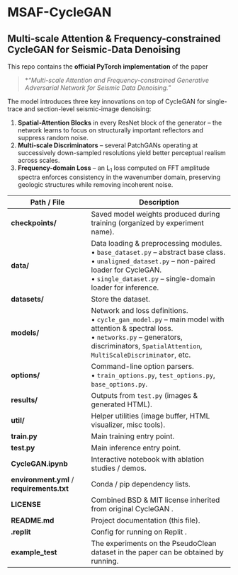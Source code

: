 # MSAF-CycleGAN  
Multi-scale Attention & Frequency-constrained CycleGAN for Seismic-Data Denoising
--------------------------------------------------------------------------------

This repo contains the **official PyTorch implementation** of the paper  

> **“Multi-scale Attention and Frequency-constrained Generative Adversarial Network for Seismic Data Denoising.”*  

The model introduces three key innovations on top of CycleGAN for single-trace and section-level seismic-image denoising:

1. **Spatial-Attention Blocks** in every ResNet block of the generator – the network learns to focus on structurally important reflectors and suppress random noise.  
2. **Multi-scale Discriminators** – several PatchGANs operating at successively down-sampled resolutions yield better perceptual realism across scales.  
3. **Frequency-domain Loss** – an L<sub>1</sub> loss computed on FFT amplitude spectra enforces consistency in the wavenumber domain, preserving geologic structures while removing incoherent noise.


| Path / File                                | Description |
|--------------------------------------------|-------------|
| **checkpoints/**                           | Saved model weights produced during training (organized by experiment name). |
| **data/**                                  | Data loading & preprocessing modules.<br>• `base_dataset.py` – abstract base class.<br>• `unaligned_dataset.py` – non-paired loader for CycleGAN.<br>• `single_dataset.py` – single-domain loader for inference. |
| **datasets/**                              | Store the dataset. |
| **models/**                                | Network and loss definitions.<br>• `cycle_gan_model.py` – main model with attention & spectral loss.<br>• `networks.py` – generators, discriminators, `SpatialAttention`, `MultiScaleDiscriminator`, etc. |
| **options/**                               | Command-line option parsers.<br>• `train_options.py`, `test_options.py`, `base_options.py`. |
| **results/**                               | Outputs from `test.py` (images & generated HTML). |
| **util/**                                  | Helper utilities (image buffer, HTML visualizer, misc tools). |
| **train.py**                               | Main training entry point. |
| **test.py**                                | Main inference entry point. |
| **CycleGAN.ipynb**                         | Interactive notebook with ablation studies / demos. |
| **environment.yml** / **requirements.txt** | Conda / pip dependency lists. |
| **LICENSE**                                | Combined BSD & MIT license inherited from original CycleGAN . |
| **README.md**                              | Project documentation (this file). |
| **.replit**                                | Config for running on Replit . |
| **example_test**                           | The experiments on the PseudoClean dataset in the paper can be obtained by running. |
